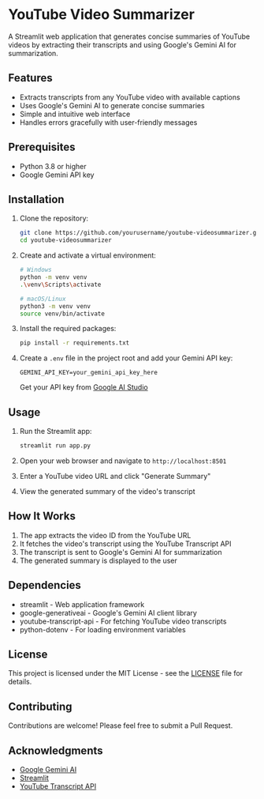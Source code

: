# YouTube Video Summarizer

A Streamlit web application that generates concise summaries of YouTube videos by extracting their transcripts and using Google's Gemini AI for summarization.

## Features

- Extracts transcripts from any YouTube video with available captions
- Uses Google's Gemini AI to generate concise summaries
- Simple and intuitive web interface
- Handles errors gracefully with user-friendly messages

## Prerequisites

- Python 3.8 or higher
- Google Gemini API key

## Installation

1. Clone the repository:
   ```bash
   git clone https://github.com/yourusername/youtube-videosummarizer.git
   cd youtube-videosummarizer
   ```

2. Create and activate a virtual environment:
   ```bash
   # Windows
   python -m venv venv
   .\venv\Scripts\activate
   
   # macOS/Linux
   python3 -m venv venv
   source venv/bin/activate
   ```

3. Install the required packages:
   ```bash
   pip install -r requirements.txt
   ```

4. Create a `.env` file in the project root and add your Gemini API key:
   ```
   GEMINI_API_KEY=your_gemini_api_key_here
   ```
   
   Get your API key from [Google AI Studio](https://makersuite.google.com/app/apikey)

## Usage

1. Run the Streamlit app:
   ```bash
   streamlit run app.py
   ```

2. Open your web browser and navigate to `http://localhost:8501`

3. Enter a YouTube video URL and click "Generate Summary"

4. View the generated summary of the video's transcript

## How It Works

1. The app extracts the video ID from the YouTube URL
2. It fetches the video's transcript using the YouTube Transcript API
3. The transcript is sent to Google's Gemini AI for summarization
4. The generated summary is displayed to the user

## Dependencies

- streamlit - Web application framework
- google-generativeai - Google's Gemini AI client library
- youtube-transcript-api - For fetching YouTube video transcripts
- python-dotenv - For loading environment variables

## License

This project is licensed under the MIT License - see the [LICENSE](LICENSE) file for details.

## Contributing

Contributions are welcome! Please feel free to submit a Pull Request.

## Acknowledgments

- [Google Gemini AI](https://ai.google/)
- [Streamlit](https://streamlit.io/)
- [YouTube Transcript API](https://github.com/jdepoix/youtube-transcript-api)
